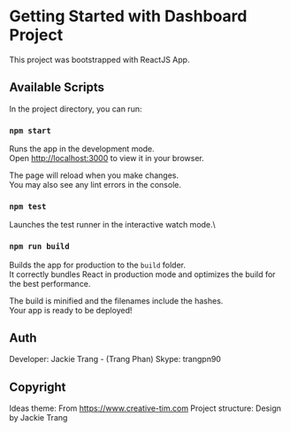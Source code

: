 # Getting Started with Dashboard Project

This project was bootstrapped with ReactJS App.

## Available Scripts

In the project directory, you can run:

### `npm start`

Runs the app in the development mode.\
Open [http://localhost:3000](http://localhost:3000) to view it in your browser.

The page will reload when you make changes.\
You may also see any lint errors in the console.

### `npm test`

Launches the test runner in the interactive watch mode.\

### `npm run build`

Builds the app for production to the `build` folder.\
It correctly bundles React in production mode and optimizes the build for the best performance.

The build is minified and the filenames include the hashes.\
Your app is ready to be deployed!

## Auth

Developer: Jackie Trang - (Trang Phan)
Skype: trangpn90

## Copyright
Ideas theme: From https://www.creative-tim.com
Project structure: Design by Jackie Trang
